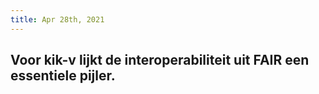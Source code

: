 ```yaml
---
title: Apr 28th, 2021
---
```


## Voor kik-v lijkt de interoperabiliteit uit FAIR een essentiele pijler.
